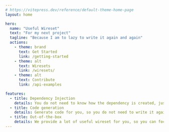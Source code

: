 ```yaml
---
# https://vitepress.dev/reference/default-theme-home-page
layout: home

hero:
  name: "Useful Wireset"
  text: "For my next project"
  tagline: "Because I am to lazy to write it again and again"
  actions:
    - theme: brand
      text: Get Started
      link: /getting-started
    - theme: alt
      text: Wiresets
      link: /wiresets/
    - theme: alt
      text: Contribute
      link: /api-examples

features:
  - title: Dependency Injection
    details: You do not need to know how the dependency is created, just tell me what you need.
  - title: Code generation
    details: Generate code for you, so you do not need to write it again and again.
  - title: Out-of-the-box
    details: We provide a lot of useful wireset for you, so you can focus on your business logic.
---
```


